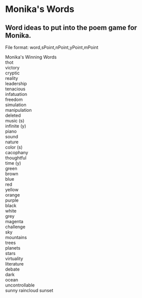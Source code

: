 # Monika's Words
## Word ideas to put into the poem game for Monika.  
File format: word,sPoint,nPoint,yPoint,mPoint 
  
Monika's Winning Words  
thot  
victory  
cryptic  
reality  
leadership  
tenacious  
infatuation  
freedom  
simulation  
manipulation  
deleted  
music (s)  
infinite (y)   
piano  
sound  
nature  
color (s)  
cacophany  
thoughtful  
time (y)  
green  
brown  
blue  
red  
yellow  
orange  
purple  
black  
white  
grey  
magenta  
challenge  
sky  
mountains  
trees  
planets  
stars  
virtuality  
literature  
debate  
dark  
ocean  
uncontrollable  
sunny
raincloud
sunset
